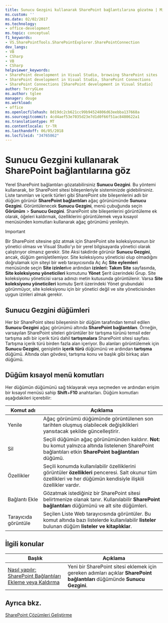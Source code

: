 ```yaml
---
title: Sunucu Gezgini kullanarak SharePoint bağlantılarına gözatma | Microsoft Docs
ms.custom: ''
ms.date: 02/02/2017
ms.technology:
- office-development
ms.topic: conceptual
f1_keywords:
- VS.SharePointTools.SharePointExplorer.SharePointConnection
dev_langs:
- VB
- CSharp
- VB
- CSharp
helpviewer_keywords:
- SharePoint development in Visual Studio, browsing SharePoint sites
- SharePoint development in Visual Studio, SharePoint Connections
- SharePoint Connections [SharePoint development in Visual Studio]
author: TerryGLee
ms.author: tglee
manager: douge
ms.workload:
- office
ms.openlocfilehash: 8d19dc2cb621cc99b94524806d63eebba137668a
ms.sourcegitcommit: 4cd4aef53e7035d23e7d1d0f66f51ac8480622a1
ms.translationtype: MT
ms.contentlocale: tr-TR
ms.lasthandoff: 06/05/2018
ms.locfileid: "34765862"
---
```

# <a name="browse-sharepoint-connections-by-using-server-explorer"></a>Sunucu Gezgini kullanarak SharePoint bağlantılarına göz
  Yerel SharePoint bağlantıları gözatabilirsiniz **Sunucu Gezgini**. Bu yöntemi kullanarak, bir SharePoint sitesi bileşenleriyle sisteminizde gidebilirsiniz. Liste tanımları ve içerik türleri gibi SharePoint site bileşenlerini adlı bir düğüm görünür **SharePoint bağlantıları** ağaç görünümünde **Sunucu Gezgini**. Görüntülenecek **Sunucu Gezgini**, menü çubuğunda seçin **Görünüm** > **Sunucu Gezgini**. SharePoint site bileşenlerini görüntüleme ek olarak, öğeleri kaldırmak, özelliklerini görüntülemek veya kısayol menüsünden komutları kullanarak ağaç görünümü yenileyin.  
  
> [!IMPORTANT]  
>  Bir SharePoint sitesine göz atmak için SharePoint site koleksiyonunun bir yönetici olması ve Visual Studio'yı bir yerel bilgisayarda yönetici olarak çalıştırıyor olmanız gerekir. Site Aksi takdirde görünür **Sunucu Gezgini**, ancak, düğüm genişletilemiyor. Site koleksiyonu yöneticisi olup olmadığını doğrulamak için siteyi bir web tarayıcısında Aç Aç **Site eylemleri** menüsünde seçin **Site izinleri**ve ardından **izinleri: Takım Site** sayfasında, **Site koleksiyonu yöneticileri** komutunu **Yönet** Şerit üzerindeki Grup. Site koleksiyonu yöneticisi varsa adınızı metin kutusunda görüntülenir. Varsa **Site koleksiyonu yöneticileri** komutu Şerit üzerindeki Yönet grubundaki görünmüyor, site koleksiyonu için bir yönetici değil ve site yöneticisinden uygun izinleri almak gerekir.  
  
## <a name="server-explorer-nodes"></a>Sunucu Gezgini düğümleri
 Her bir SharePoint sitesi bileşeninin bir düğüm tarafından temsil edilen **Sunucu Gezgini** ağaç görünümü altında **SharePoint bağlantıları**. Örneğin, varsayılan SharePoint siteleri görüntüler bir tartışma türünü temsil eder tartışma adlı bir içerik türü dahil **tartışmalara** SharePoint sitesi sayfası. Tartışma içerik türü birden fazla alan içeriyor. Bu alanları görüntülemek için **Sunucu Gezgini**, genişletin **içerik türü** düğümünü ve ardından **tartışma** düğümü. Altında olan gövdesi, tartışma konu ve başlık gibi birkaç alan düğümü.  
  
## <a name="node-shortcut-menu-commands"></a>Düğüm kısayol menü komutları
 Her düğümün düğümünü sağ tıklayarak veya seçmeden ve ardından erişim bir kısayol menüsü sahip **Shift**+**F10** anahtarları. Düğüm komutları aşağıdakileri içerebilir:  
  
|Komut adı|Açıklama|  
|------------------|-----------------|  
|Yenile|Ağaç görünümü düğümünde görüntülenen son tarihten oluşmuş olabilecek değişiklikleri yansıtacak şekilde güncelleştirir.|  
|Sil|Seçili düğümün ağaç görünümünden kaldırır. **Not:** bu komut yalnızca altında listelenen SharePoint bağlantıları etkin **SharePoint bağlantıları** düğümü.|  
|Özellikler|Seçili konumda kullanılabilir özelliklerini görüntüler **özellikleri** penceresi. Salt okunur tüm özellikleri ve her düğümün kendisiyle ilişkili özellikler vardır.|  
|Bağlantı Ekle|Gözatmak istediğiniz bir SharePoint sitesi belirtmenize olanak tanır. Kullanılabilir **SharePoint bağlantıları** düğümünü ve alt site düğümleri.|  
|Tarayıcıda görüntüle|Seçilen Liste Web tarayıcısında görüntüler. Bu komut altında bazı listelerde kullanılabilir **listeler** bulunan düğüm **listeler ve kitaplıklar**.|  
  
## <a name="related-topics"></a>İlgili konular
  
|Başlık|Açıklama|  
|-----------|-----------------|  
|[Nasıl yapılır: SharePoint Bağlantıları Ekleme veya Kaldırma](../sharepoint/how-to-add-or-remove-sharepoint-connections.md)|Yeni bir SharePoint sitesi eklemek için gereken adımları açıklar **SharePoint bağlantıları** düğümünde **Sunucu Gezgini**.|  
  
## <a name="see-also"></a>Ayrıca bkz.
 [SharePoint Çözümleri Geliştirme](../sharepoint/developing-sharepoint-solutions.md)  
  
 